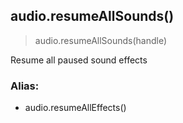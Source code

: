 
## audio.resumeAllSounds()

> audio.resumeAllSounds(handle)

Resume all paused sound effects

### Alias:

-   audio.resumeAllEffects()

